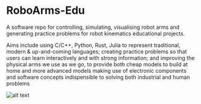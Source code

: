 # RoboArms-Edu
A software repo for controlling, simulating, visualising robot arms and generating practice problems for robot kinematics educational projects. 

Aims include using C/C++, Python, Rust, Julia to represent traditional, modern &amp; up-and-coming languages; creating practice problems so that users can learn interactively and with strong information; and improving the physical arms we use as we go, to provide both cheap models to build at home and more advanced models making use of electronic components and software concepts indispensible to solving both industrial and human problems  

![alt text](https://github.com/HWU-Robo/RoboArms-Edu/blob/main/planning/RoboArm_Vizion.png?raw=true)
